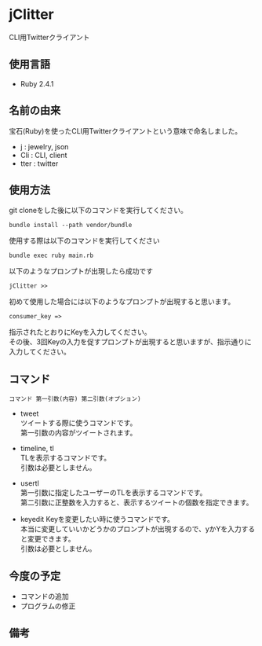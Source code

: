 # jClitter
CLI用Twitterクライアント

## 使用言語
- Ruby 2.4.1

## 名前の由来
宝石(Ruby)を使ったCLI用Twitterクライアントという意味で命名しました。  

- j : jewelry, json  
- Cli : CLI, client  
- tter : twitter  



## 使用方法
git cloneをした後に以下のコマンドを実行してください。
```
bundle install --path vendor/bundle
```

使用する際は以下のコマンドを実行してください
```
bundle exec ruby main.rb
```

以下のようなプロンプトが出現したら成功です
```
jClitter >>
```

初めて使用した場合には以下のようなプロンプトが出現すると思います。
```
consumer_key => 
```
指示されたとおりにKeyを入力してください。  
その後、3回Keyの入力を促すプロンプトが出現すると思いますが、指示通りに入力してください。

## コマンド
```
コマンド 第一引数(内容) 第二引数(オプション)
```
- tweet  
ツイートする際に使うコマンドです。  
第一引数の内容がツイートされます。  

- timeline, tl  
TLを表示するコマンドです。  
引数は必要としません。  

- usertl  
第一引数に指定したユーザーのTLを表示するコマンドです。  
第二引数に正整数を入力すると、表示するツイートの個数を指定できます。  

- keyedit
Keyを変更したい時に使うコマンドです。  
本当に変更していいかどうかのプロンプトが出現するので、yかYを入力すると変更できます。  
引数は必要としません。


## 今度の予定
- コマンドの追加
- プログラムの修正

## 備考


